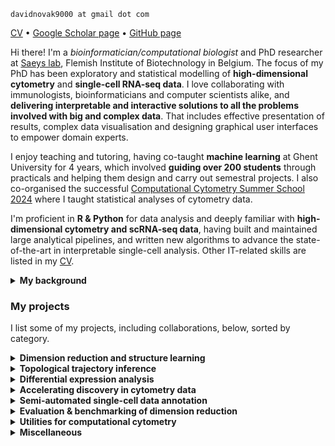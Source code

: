 <p><code>davidnovak9000 at gmail dot com</code></p>
<p><a href="cv.pdf">CV</a> • <a href="https://scholar.google.com/citations?user=FU7FJPcAAAAJ&amp;hl=en">Google Scholar page</a> • <a href="https://github.com/davnovak">GitHub page</a></p>
<p>Hi there! I&#39;m a <em>bioinformatician/computational biologist</em> and PhD researcher at <a href="https://saeyslab.sites.vib.be/en">Saeys lab</a>, Flemish Institute of Biotechnology in Belgium.
The focus of my PhD has been exploratory and statistical modelling of <strong>high-dimensional cytometry</strong> and <strong>single-cell RNA-seq data</strong>.
I love collaborating with immunologists, bioinformaticians and computer scientists alike, and <strong>delivering interpretable and interactive solutions to all the problems involved with big and complex data</strong>.
That includes effective presentation of results, complex data visualisation and designing graphical user interfaces to empower domain experts.</p>
<p>I enjoy teaching and tutoring, having co-taught <strong>machine learning</strong> at Ghent University for 4 years, which involved <strong>guiding over 200 students</strong> through practicals and helping them design and carry out semestral projects.
I also co-organised the successful <a href="https://training.vib.be/all-trainings/computational-cytometry-summer-school">Computational Cytometry Summer School 2024</a> where I taught statistical analyses of cytometry data.</p>
<p>I&#39;m proficient in <strong>R &amp; Python</strong> for data analysis and deeply familiar with <strong>high-dimensional cytometry and scRNA-seq data</strong>, having built and maintained large analytical pipelines, and written new algorithms to advance the state-of-the-art in interpretable single-cell analysis.
Other IT-related skills are listed in my <a href="cv.pdf">CV</a>.</p>
<details>
<summary><b>My background</b></summary>
<br>

A biology undergrad, I shifted toward bioinformatics a year into my studies, and went on to do a Master&#39;s and PhD in it (which I&#39;m finishing up now).

My research started out at <a href="https://clip.lf2.cuni.cz/en">Childhood Lekaemia Investigation Prague (<b>CLIP</b>)</a>, where I worked with flow &amp; CyTOF data, helping to develop <a href="https://github.com/stuchly/tviblindi"><strong><em>tviblindi</em></strong></a>: an interactive trajectory inference tool powered by <strong>persistent homology</strong>.
This allowed to build multi-organ models of human B-cell development (<a href="https://elifesciences.org/reviewed-preprints/95861">here</a>) and T-cell development (<a href="https://onlinelibrary.wiley.com/doi/full/10.1002/eji.202451004">here</a>).

I started a collaboration with UCLouvain to I develop <a href="https://github.com/saeyslab/ViVAE"><strong><em>ViVAE</em></strong></a> and <a href="https://github.com/saeyslab/ViScore"><strong><em>ViScore</em></strong></a>: a novel VAE-based <strong>dimension-reduction</strong> model with QC measures grounded in <strong>differential geometry</strong>, and a framework for evaluating embeddings of single-cell datasets.
Our manuscript (<a href="https://www.biorxiv.org/content/10.1101/2023.11.23.568428v3">here</a>) is under review now.

Working with immunologists from the NIH, I designed and validated <em>iidx</em>: an end-to-end pipeline for large-scale statistical analysis of complex age- and sex-associated immunophe- notype changes, and put it to use with a 2196-donor flow cytometry data cohort.
We&#39;re releasing this soon.

<hr>
</details>

<h3 id="my-projects">My projects</h3>
<p>I list some of my projects, including collaborations, below, sorted by category.</p>
<details>
<summary><b>Dimension reduction and structure learning</b></summary>
<br>

<h4><a href="https://github.com/saeyslab/ViVAE"><strong>ViVAE</strong></a></h4>

Lower-dimensional mbedding framework that demonstrably <strong>improves structure preservation, interpretability and QC in scRNA-seq dimensionality reduction</strong>.
Using VAEs, a novel stochastic-MDS loss (based on <a href="https://github.com/PierreLambert3/SQuaD-MDS-and-FItSNE-hybrid">SQuadMDS</a>) and data de-noising, we achieve a better balance of local and global structure preservation with scRNA-seq data.
Additionally, the model is equipped with a novel and generalisable algorithm for detecting latent space distortions (encoder indicatrices) and integrates with <a href="https://github.com/saeyslab/FlowSOM_Python">FlowSOM</a>.
I am the first author the associated manuscript, penned with my co-authors from Ghent University and UCLouvain (read current <a href="https://www.biorxiv.org/content/10.1101/2023.11.23.568428v3">pre-print</a> here).
The work was presented at CYTO 2024.

<h4><a href="https://github.com/saeyslab/GroupEnc"><strong>GroupEnc</strong></a></h4>

<em>GroupEnc</em> is a proof-of-concept project for parametric multi-dimensional scaling (MDS) on GPU, presented at BNAIC/BeNeLearn 2023.
Check out the conference paper <a href="https://bnaic2023.tudelft.nl/static/media/BNAICBENELEARN_2023_paper_46.9317ce00beb72bf31803.pdf">here</a>.


<hr>
</details>

<details>
<summary><b>Topological trajectory inference</b></summary>
<br>

<h4><a href="https://github.com/stuchly/tviblindi"><strong>tviblindi</strong></a></h4>

<em>tviblindi</em> is a <strong>semi-supervised single-cell TI tool</strong> that uses TDA and <strong>persistent homology</strong> to work with high-dimensional data.
For my master thesis, I implemented parts of the TDA pipeline in C++ and created a <strong>method for clustering trajectories based on persistent homology</strong>, as well a <strong>GUI in Shiny</strong>.
The tool has since been applied successfully to create multi-organ models of development that refine descriptions of human <a href="https://onlinelibrary.wiley.com/doi/10.1002/eji.202451004">B-cell</a> and <a href="https://elifesciences.org/reviewed-preprints/95861/figures">T-cell</a> development.

<hr>
</details>

<details>
<summary><b>Differential expression analysis</b></summary>
<br>

<h4><strong><em>iidx:</em> Interpretable and interactive differential expression in cytometry</strong></h4>

<em>A public repository with a novel end-to-end pipeline for robust differential expression modelling in large flow cytometry data cohorts will soon be added.</em>
We&#39;re dealing with delays due to a publication freeze.

The work will be presented by me &amp; Thomas Liechti at CYTO 2025.

<h4><a href="https://github.com/davnovak/tidycell"><strong>tidycell</strong></a></h4>

<em>tidycell</em> is a basic differential expression analysis tool written in R for cytometry data.
I developed during my time at <a href="https://clip.lf2.cuni.cz/cs">CLIP</a>.
It has been applied on GvHD data and in a project on head &amp; neck cancers at <a href="https://www.biocev.eu/en">Biocev</a>.

<hr>
</details>

<details>
<summary><b>Accelerating discovery in cytometry data</b></summary>

<h4><a href="https://github.com/saeyslab/SingleBench"><strong>SingleBench</strong></a></h4>

<em>SingleBench</em> will get you from data to discovery quicker.
It is an R framework for better interpretation of cytometry clustering, hyperparameter tuning &amp; benchmarking.
I presented this work at CYTO 2021 and recently picked it up again and extended it.
Associated manuscript will be available soon.

<hr>
</details>

<details>
<summary><b>Semi-automated single-cell data annotation</b></summary>
<br>

#### <a href="https://github.com/davnovak/hloss"><strong>hloss</strong></a>

<em>hloss</em> is a work I presented at the ABLS 2022 bioinformatics conference.
It tackles the issue of evaluating cell type classification in single-cell data in a way that reflects known hierarchies and ontologies.
A novel scoring approach incorporates a biological prior to assess error based on degrees of relatedness.

<h4><a href="https://github.com/davnovak/SplitScore"><strong>SplitScore</strong></a></h4>

Work in progress on alternatives to hierarchical metaclustering done by <a href="https://github.com/saeyslab/FlowSOM">FlowSOM</a>.
Clusters are merged so as to preserve reasonable signal distributions per channel.
In practice, this can be done through preserving unimodality of marker expression (for cytometry data).
This is an ongoing effort, since the requirement of preserving some distribution modalities in metaclustering arises now and then in different projects.

<hr>
</details>

<details>
<summary><b>Evaluation &amp; benchmarking of dimension reduction</b></summary>
<br>

<h4><a href="https://github.com/saeyslab/ViScore"><strong>ViScore</strong></a></h4>

<em>ViScore</em> is a collection of <strong>evaluation metrics for dimensionality reduction</strong> that address past problems with <strong>fairness and scalability</strong>.
Together with collaborators from UCLouvain, we have released a battery of both unsupervised and supervised evaluation algorithms and an <strong>extensible HPC benchmarking framework</strong>.
We build on <strong>RNX curves</strong> and the <a href="https://github.com/akonstodata/NPE"><strong>Neighbouhood Proportion Error</strong></a> to provide novel embedding-level and population-level scores.
This is described in our <em>ViVAE</em> <a href="https://www.biorxiv.org/content/10.1101/2023.11.23.568428v3">pre-print</a>.

We&#39;re incorporating some of the evaluation metrics from <em>ViScore</em> into <a href="https://github.com/aida-ugent/TRACE"><strong>TRACE</strong></a>, which will be presented at CYTO 2025 by <a href="https://github.com/laura-hajzokova">Laura Hajzoková</a>.

<hr>
</details>

<details>
<summary><b>Utilities for computational cytometry</b></summary>
<br>

<h4><a href="https://github.com/davnovak/qctoy"><strong>qctoy</strong></a></h4>

<em>qctoy</em> is an R package for <strong>simulating aberrances in flow cytometry measurements</strong> that are relevant in designing QC tools and pipelines.
I developed this small tool during a summer internship at Saeys Lab to help with designing the QC algorithm what eventually became <a href="https://bioconductor.org/packages/release/bioc/html/PeacoQC.html"><strong>PeacoQC</strong></a>.

<h4><a href="https://github.com/davnovak/auto_compensate"><strong>auto_compensate</strong></a></h4>

<em>auto_compensate</em> is an automated pipeline for large-scale <strong>cytometry data compensation</strong> I designed for <a href="https://clip.lf2.cuni.cz/cs">CLIP</a>.

<hr>
</details>

<details>
<summary><b>Miscellaneous</b></summary>
<br>

<h4><a href="https://github.com/davnovak/hidden"><strong>hidden</strong></a></h4>

<em>hidden</em> is a hidden Markov model simulator in R.
I wrote it to understand HMMs better.

<h4><a href="https://github.com/katebrich/command_line_parser"><strong>CommandLineParser</strong></a></h4>

<em>CommandLineParser</em> is a C#/.NET API I co-wrote with <a href="https://github.com/katebrich">Kačka Břicháčková</a>.
This is a course project we teamed up for during our Master&#39;s in Bioinformatics at Charles University.

<h4><a href="https://github.com/davnovak/avl_tree"><strong>avl_tree</strong></a></h4>

<em>avl_tree</em> is an Adelson-Velsky and Landis tree implementation in Pascal.
It&#39;s some of my earliest code, written during my Bachelor&#39;s in Biology during which I took elective comp sci courses.

<h4><a href="https://github.com/davnovak/RCondaRun"><strong>RCondaRun</strong></a></h4>

<em>RCondaRun</em> is a tiny package for switching between Conda environments within a single R session when interfacing with Python.

<hr>
</details>
